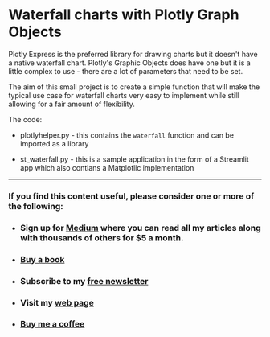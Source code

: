 # Waterfall charts with Plotly Graph Objects 

Plotly Express is the preferred library for drawing charts but it doesn't have a native waterfall chart. Plotly's Graphic Objects does have one but it is a little complex to use - there are a lot of parameters that need to be set.

The aim of this small project is to create a simple function that will make the typical use case for waterfall charts very easy to implement while still allowing for a fair amount of flexibility.

The code:

- plotlyhelper.py - this contains the `waterfall` function and can be imported as a library

- st_waterfall.py - this is a sample application in the form of a Streamlit app which also contians a Matplotlic implementation


---
### If you find this content useful, please consider one or more of the following:

-  ### Sign up for [Medium](https://medium.com/@alan-jones/membership) where you can read all my articles along with thousands of others for $5 a month.  
-  ### [Buy a book](alanjones2.github.io)
-  ### Subscribe to my [free newsletter](https://technofile.substack.com/)
-  ### Visit my [web page](alanjones2.github.io)
-  ### [Buy me a coffee](https://ko-fi.com/alan_jones) 